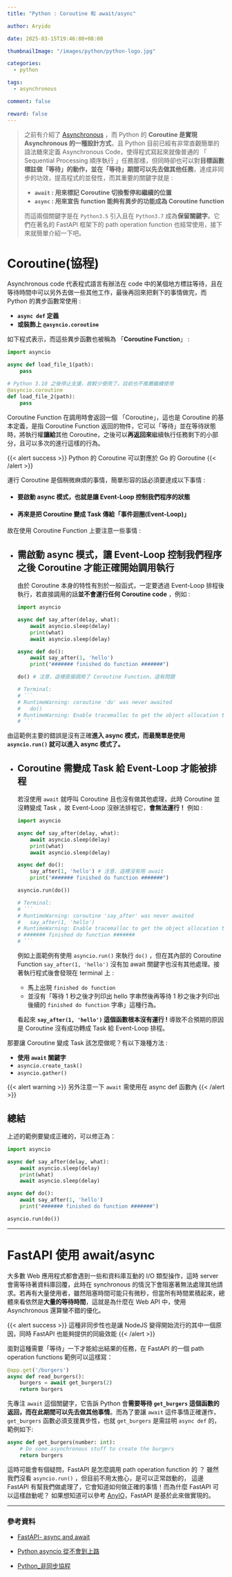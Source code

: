 ```yaml
---
title: "Python : Coroutine 和 await/async"

author: Aryido

date: 2025-03-15T19:46:08+08:00

thumbnailImage: "/images/python/python-logo.jpg"

categories:
  - python

tags:
  - asynchronous

comment: false

reward: false
---
```


<!--BODY-->

> 之前有介紹了 [Asynchronous](https://aryido.github.io/posts/develop/concurrency-asynchronous/) ，而 Python 的 **Coroutine 是實現 Asynchronous 的一種設計方式**，且 Python 目前已經有非常直觀簡單的語法糖來定義 Asynchronous Code，使得程式寫起來就像普通的 「 Sequential Processing 順序執行 」任務那樣，但同時卻也可以對**目標函數標註做「等待」的動作，並在「等待」期間可以先去做其他任務**，達成非同步的功效，提高程式的並發性，而其重要的關鍵字就是 :
>
> - **`await` : 用來標記 Coroutine 切換暫停和繼續的位置**
> - **`async` : 用來宣告 function 能夠有異步的功能成為 Coroutine function**
>
> 而這兩個關鍵字是在 `Python3.5` 引入且在 `Python3.7` 成為**保留關鍵字**。它們在著名的 FastAPI 框架下的 path operation function 也經常使用，接下來就簡單介紹一下吧。

<!--more-->

# Coroutine(協程)

Asynchronous code 代表程式語言有辦法在 code 中的某個地方標註等待，且在等待時間中可以另外去做一些其他工作，最後再回來把剩下的事情做完，而 Python 的異步函數常使用 :

- **`async def` 定義**
- **或裝飾上 `@asyncio.coroutine`**

如下程式表示，而這些異步函數也被稱為 「**Coroutine Function**」 :

```python
import asyncio

async def load_file_1(path):
    pass

# Python 3.10 之後停止支援，故較少使用了，目前也不推薦繼續使用
@asyncio.coroutine
def load_file_2(path):
    pass
```

Coroutine Function 在調用時會返回一個 「Coroutine」，這也是 Coroutine 的基本定義，是指 Coroutine Function 返回的物件，它可以「等待」並在等待狀態時，將執行權**讓給**其他 Coroutine，之後可以**再返回來**繼續執行任務剩下的小部分，且可以多次的進行這樣的行為。

{{< alert success >}}
Python 的 Coroutine 可以對應於 Go 的 Goroutine
{{< /alert >}}

運行 Coroutine 是個稍微麻煩的事情，簡單形容的話必須要達成以下事情 :
- #### 要啟動 async 模式，也就是讓 Event-Loop 控制我們程序的狀態
- #### 再來是把 Coroutine 變成 Task 傳給「事件迴圈(Event-Loop)」

故在使用 Coroutine Function 上要注意一些事情 :

- ## 需啟動 async 模式，讓 Event-Loop 控制我們程序之後 Coroutine 才能正確開始調用執行

  由於 Coroutine 本身的特性有別於一般函式，一定要透過 Event-Loop 排程後執行，若直接調用的話**並不會運行任何 Coroutine code** ，例如 :

  ````python
  import asyncio

  async def say_after(delay, what):
      await asyncio.sleep(delay)
      print(what)
      await asyncio.sleep(delay)

  async def do():
      await say_after(1, 'hello')
      print("####### finished do function #######")

  do() # 注意，這裡直接調用了 Coroutine Function，這有問題

  # Terminal:
  # ```
  # RuntimeWarning: coroutine 'do' was never awaited
  #   do()
  # RuntimeWarning: Enable tracemalloc to get the object allocation traceback
  # ```
  ````

由這範例主要的錯誤是沒有正確**進入 async 模式，而最簡單是使用 `asyncio.run()` 就可以進入 async 模式了。**

- ## Coroutine 需變成 Task 給 Event-Loop 才能被排程

    若沒使用 `await` 就呼叫 Coroutine 且也沒有做其他處理，此時 Coroutine 並沒轉變成 Task ，故 Event-Loop 沒辦法排程它，**會無法運行！** 例如 :
    
    ``` python
    import asyncio

    async def say_after(delay, what):
        await asyncio.sleep(delay)
        print(what)
        await asyncio.sleep(delay)

    async def do():
        say_after(1, 'hello') # 注意，這裡沒有用 await
        print("####### finished do function #######")

    asyncio.run(do())

    # Terminal:
    # ```
    # RuntimeWarning: coroutine 'say_after' was never awaited
    #   say_after(1, 'hello')
    # RuntimeWarning: Enable tracemalloc to get the object allocation traceback
    # ####### finished do function #######
    # ```

    ```

    例如上面範例有使用 `asyncio.run()` 來執行 `do()` ，但在其內部的 Coroutine Function `say_after(1, 'hello')` 沒有加 await 關鍵字也沒有其他處理。接著執行程式後會發現在 terminal 上 : 

    - 馬上出現 `finished do function`
    - 並沒有「等待 1 秒之後才列印出 hello 字串然後再等待 1 秒之後才列印出後續的 `finished do function` 字串」這種行為。 
    
    
    看起來 **`say_after(1, 'hello')` 這個函數根本沒有運行 !** 導致不合預期的原因是 Coroutine 沒有成功轉成 Task 給 Event-Loop 排程。
    
    
那要讓 Coroutine 變成 Task 該怎麼做呢？有以下幾種方法 :
- **使用 `await` 關鍵字**
- `asyncio.create_task()`
- `asyncio.gather()`


{{< alert warning >}}
另外注意一下 `await` 需使用在 async def 函數內
{{< /alert >}}

## 總結
上述的範例要變成正確的，可以修正為：

```python
import asyncio

async def say_after(delay, what):
    await asyncio.sleep(delay)
    print(what)
    await asyncio.sleep(delay)

async def do():
    await say_after(1, 'hello')
    print("####### finished do function #######")

asyncio.run(do())

```

---

# FastAPI 使用 await/async

大多數 Web 應用程式都會遇到一些和資料庫互動的 I/O 類型操作，這時 server 會需等待著資料庫回覆，此時在 synchronous 的情況下會阻塞著無法處理其他請求。若再有大量使用者，雖然阻塞時間可能只有微秒，但當所有時間累積起來，總體來看依然是**大量的等待時間**，這就是為什麼在 Web API 中，使用 Asynchronous 還算蠻不錯的優化。

{{< alert success >}}
這種非同步性也是讓 NodeJS 變得開始流行的其中一個原因，同時 FastAPI 也能夠提供的同級效能
{{< /alert >}}

面對這種需要「等待」一下才能給出結果的任務，在 FastAPI 的一個 path operation functions 範例可以這樣寫：

```python
@app.get('/burgers')
async def read_burgers():
    burgers = await get_burgers(2)
    return burgers
```

先專注 `await` 這個關鍵字，它告訴 Python 會**需要等待 `get_burgers` 這個函數的返回，而在此期間可以先去做其他事情**。而為了要讓 `await` 這件事情正確運作， `get_burgers` 函數必須支援異步性，也就 `get_burgers` 是需註明 `async def` 的，範例如下:

```python
async def get_burgers(number: int):
    # Do some asynchronous stuff to create the burgers
    return burgers
```


這時可能會有個疑問，FastAPI 是怎麼調用 path operation function 的 ？ 雖然我們沒看 `asyncio.run()` ，但目前不用太擔心，是可以正常啟動的， 這邊 FastAPI 有幫我們做處理了，它會知道如何做正確的事情！而為什麼 FastAPI 可以這樣啟動呢？ 如果想知道可以參考 [AnyIO](https://anyio.readthedocs.io/en/stable/)，FastAPI 是基於此來做實現的。

---

### 參考資料

- [FastAPI- async and await](https://fastapi.tiangolo.com/async/#very-technical-details)

- [Python asyncio 從不會到上路](https://myapollo.com.tw/blog/begin-to-asyncio/)

- [Python\_非同步協程](https://hackmd.io/@yung1231/Bk3HMIxMw)